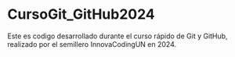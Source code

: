 # CursoGit_GitHub2024

Este es codigo desarrollado durante el curso rápido de Git y GitHub, realizado por el semillero InnovaCodingUN en 2024.
